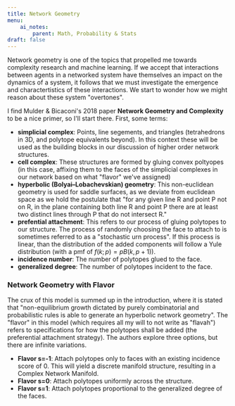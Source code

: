```yaml
---
title: Network Geometry
menu:
    ai_notes:
        parent: Math, Probability & Stats
draft: false
---
```


Network geometry is one of the topics that propelled me towards complexity research
and machine learning. If we accept that interactions between agents in a networked
system have themselves an impact on the dynamics of a system, it follows that we must
investigate the emergence and charactertistics of these interactions. We start to 
wonder how we might reason about these system "overtones".

I find Mulder & Bicaconi's 2018 paper **Network Geometry and Complexity** to be a nice
primer, so I'll start there. First, some terms:

* **simplicial complex**: Points, line segements, and triangles (tetrahedrons in 3D, 
and polytope equivalents beyond). In this context these will be used as the building blocks
in our discussion of higher order network structures.
* **cell complex**: These structures are formed by gluing convex poltyopes 
(in this case, affixing them to the faces of the simplicial complexes in our network
based on what "flavor" we've assigned)
* **hyperbolic (Bolyai–Lobachevskian) geometry**: This non-euclidean geometry is used
for saddle surfaces, as we deviate from euclidean space as we hold the postulate that
"for any given line R and point P not on R, in the plane containing both line R and 
point P there are at least two distinct lines through P that do not intersect R."
* **prefential attachment**: This refers to our process of gluing polytopes to our
structure. The process of randomly choosing the face to attach to is sometimes 
referred to as a "stochastic urn process". If this process is linear, than the distribution
of the added components will follow a Yule distribution (with a pmf of $f(k;p)=pB(k,p+1)$). 
* **incidence number**: The number of polytopes glued to the face.
* **generalized degree**: The number of polytopes incident to the face.

### Network Geometry with Flavor

The crux of this model is summed up in the introduction, where it is stated that 
"non-equilibrium growth dictated by purely combinatorial and probabilistic rules
is able to generate an hyperbolic network geometry". The "flavor" in this model 
(which requires all my will to not write as "flavah") refers to specifications for
how the polytopes shall be added (the preferential attachment strategy). The authors
explore three options, but there are infinite variations. 

* **Flavor s=-1**: Attach polytopes only to faces with an existing incidence score of 0.
This will yield a discrete manifold structure, resulting in a Complex Network Manifold.
* **Flavor s=0**: Attach polytopes uniformly across the structure. 
* **Flavor s=1**: Attach polytopes proportional to the generalized degree of the faces. 
